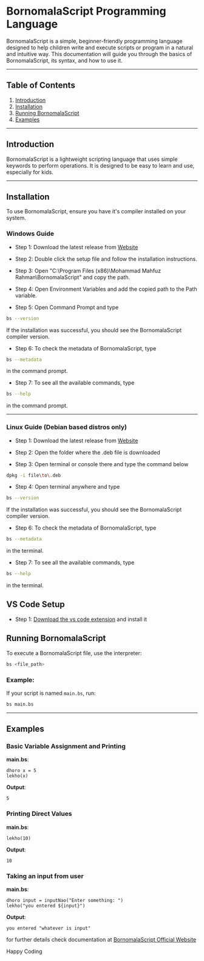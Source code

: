 # BornomalaScript Programming Language

BornomalaScript is a simple, beginner-friendly programming language designed to help children write and execute scripts or program in a natural and intuitive way. This documentation will guide you through the basics of BornomalaScript, its syntax, and how to use it.

---

## Table of Contents
1. [Introduction](#introduction)
2. [Installation](#installation)
3. [Running BornomalaScript](#running-Bornomalascript)
4. [Examples](#examples)


---

## Introduction
BornomalaScript is a lightweight scripting language that uses simple keywords to perform operations. It is designed to be easy to learn and use, especially for kids.

---

## Installation
To use BornomalaScript, ensure you have it's compiler installed on your system.

### Windows Guide
* Step 1: Download the latest release from <a href="https://bornomala-script.vercel.app/" target="_blank">Website</a>


* Step 2: Double click the setup file and follow the installation instructions.
* Step 3: Open "C:\Program Files (x86)\Mohammad Mahfuz Rahman\BornomalaScript" and copy the path.
* Step 4: Open Environment Variables and add the copied path to the Path variable. 
* Step 5: Open Command Prompt and type 
```bash
bs --version
```
If the installation was successful, you should see the BornomalaScript compiler version. 
* Step 6: To check the metadata of BornomalaScript, type 
```bash
bs --metadata
``` 
in the command prompt. 
* Step 7: To see all the available commands, type 
```bash
bs --help
``` 
in the command prompt.

---

### Linux Guide (Debian based distros only)
* Step 1: Download the latest release from <a href="https://bornomala-script.vercel.app/" target="_blank">Website</a>

* Step 2: Open the folder where the .deb file is downloaded
* Step 3: Open terminal or console there and type the command below
```bash
dpkg -i file\to\.deb
```
* Step 4: Open terminal anywhere and type 
```bash
bs --version
```
If the installation was successful, you should see the BornomalaScript compiler version.
* Step 6: To check the metadata of BornomalaScript, type 
```bash
bs --metadata
```
in the terminal.
* Step 7: To see all the available commands, type 
```bash
bs --help
```
in the terminal.


## VS Code Setup

* Step 1: <a href="https://marketplace.visualstudio.com/items?itemName=mahfuz0712.bornomala-script-pack" target="_blank">Download the vs code extension</a> and install it



## Running BornomalaScript
To execute a BornomalaScript file, use the interpreter:

```bash
bs <file_path>
```

### Example:
If your script is named `main.bs`, run:
```bash
bs main.bs
```

---

## Examples
### Basic Variable Assignment and Printing
**main.bs**:
```
dhoro x = 5
lekho(x)
```
**Output**:
```
5
```

### Printing Direct Values
**main.bs**:
```
lekho(10)
```
**Output**:
```
10
```

### Taking an input from user
**main.bs**:
```
dhoro input = inputNao("Enter something: ")
lekho("you entered ${input}")
```
**Output**:
```
you entered "whatever is input"
```

for further details check documentation at <a href="https://bornomala-script.vercel.app/" target="_blank">BornomalaScript Official Website</a>


Happy Coding
